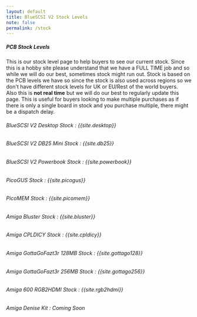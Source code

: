 ```yaml
---
layout: default
title: BlueSCSI V2 Stock Levels
note: false
permalink: /stock
---
```


##### PCB Stock Levels

This is our stock level page to help buyers to see our current stock. Since this is a hobby site please understand that we have a FULL TIME job and so while we will do our best, sometimes stock might run out. Stock is based on the PCB levels we have so since the stock is also used across regions so we don't have different stock levels for UK or EU/Rest of the world buyers.<br>
Also this is <b>not real time</b> but we will do our best to regularly update this page. This is useful for buyers looking to make multiple purchases as if there is only a single board in stock and you purchase multiple, there might be a dispatch delay.

###### BlueSCSI V2 Desktop Stock : {{site.desktop}}
###### BlueSCSI V2 DB25 Mini Stock : {{site.db25}}
###### BlueSCSI V2 Powerbook Stock : {{site.powerbook}}
###### PicoGUS Stock : {{site.picogus}}
###### PicoMEM Stock : {{site.picomem}}
###### Amiga Bluster Stock : {{site.bluster}}
###### Amiga CPLDICY Stock : {{site.cpldicy}}
###### Amiga GottaGoFazt3r 128MB Stock : {{site.gottago128}}
###### Amiga GottaGoFazt3r 256MB Stock : {{site.gottago256}}
###### Amiga 600 RGB2HDMI Stock : {{site.rgb2hdmi}}
###### Amiga Denise Kit : *Coming Soon*